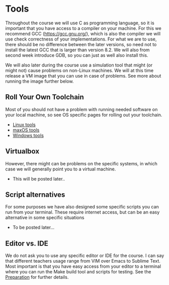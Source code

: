 # Tools

Throughout the course we will use C as programming language, so it is important that you have access to a compiler on your machine. For this we recommend GCC (https://gcc.gnu.org/), which is also the compiler we will use check correctness of your implementations. For what we are to use, there should be no difference between the later versions, so need not to install the latest GCC that is larger than version 8.2. We will also from second week introduce GDB, so you can just as well also install this.

We will also later during the course use a simulation tool that might (or might not) cause problems on non-Linux machines. We will at this time release a VM image that you can use in case of problems. See more about running the image further below.

## Roll Your Own Toolchain
Most of you should not have a problem with running needed software on your local machine, so see OS specific pages for rolling out your toolchain.

  * [Linux tools](linux.md)
  * [maxOS tools](macos.md)
  * [Windows tools](windows.md)

## Virtualbox
However, there might can be problems on the specific systems, in which case we will generally point you to a virtual machine. 

  * This will be posted later..

## Script alternatives
For some purposes we have also designed some specific scripts you can run from your terminal. These require internet access, but can be an easy alternative in some specific situations

  * To be posted later...


## Editor vs. IDE
We do not ask you to use any specific editor or IDE for the course. I can say that different teachers usage range from VIM over Emacs to Sublime Text. Most important is that you have easy access from your editor to a terminal where you can run the Make build tool and scripts for testing. See the [Preparation](../preparations/README.md) for further details.


